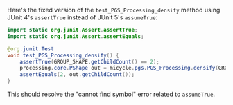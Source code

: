 Here's the fixed version of the `test_PGS_Processing_densify` method using JUnit 4's `assertTrue` instead of JUnit 5's `assumeTrue`:

```java
import static org.junit.Assert.assertTrue;
import static org.junit.Assert.assertEquals;

@org.junit.Test
void test_PGS_Processing_densify() {
    assertTrue(GROUP_SHAPE.getChildCount() == 2);
    processing.core.PShape out = micycle.pgs.PGS_Processing.densify(GROUP_SHAPE, 1);
    assertEquals(2, out.getChildCount());
}
```

This should resolve the "cannot find symbol" error related to `assumeTrue`.